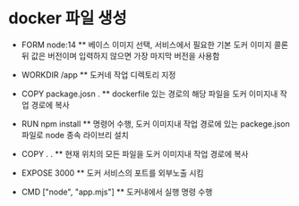 # docker 파일 생성

* FORM node:14
** 베이스 이미지 선택, 서비스에서 필요한 기본 도커 이미지 콜론뒤 값은 버전이며 입력하지 않으면 가장 마지막 버전을 사용함

* WORKDIR /app
** 도커네 작업 디렉토리 지정

* COPY package.josn .
** dockerfile 있는 경로의 해당 파일을 도커 이미지내 작업 경로에 복사

* RUN npm install
** 명령어 수행, 도커 이미지내 작업 경로에 있는 packege.json 파일로 node 종속 라이브리 설치

* COPY . .
** 현재 위치의 모든 파일을 도커 이미지내 작업 경로에 복사

* EXPOSE 3000
** 도커 서비스의 포트를 외부노출 시킴

* CMD ["node", "app.mjs"]
** 도커내에서 실행 명령 수행